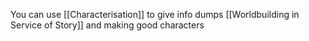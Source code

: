 You can use [[Characterisation]] to give info dumps
[[Worldbuilding in Service of Story]] and making good characters